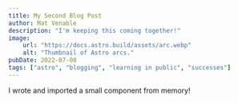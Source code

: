 ```yaml
---
title: My Second Blog Post
author: Mat Venable
description: "I'm keeping this coming together!"
image:
    url: "https://docs.astro.build/assets/arc.webp"
    alt: "Thumbnail of Astro arcs."
pubDate: 2022-07-08
tags: ["astro", "blogging", "learning in public", "successes"]
---
```

I wrote and imported a small component from memory!